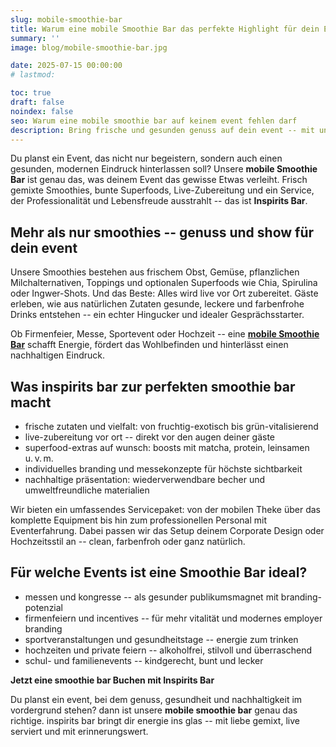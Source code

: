 ```yaml
---
slug: mobile-smoothie-bar
title: Warum eine mobile Smoothie Bar das perfekte Highlight für dein Event ist
summary: ''
image: blog/mobile-smoothie-bar.jpg

date: 2025-07-15 00:00:00
# lastmod: 

toc: true
draft: false
noindex: false
seo: Warum eine mobile smoothie bar auf keinem event fehlen darf
description: Bring frische und gesunden genuss auf dein event -- mit unserer mobile smoothie bar. live-zubereitung, nachhaltigkeit und stil inklusive.
---
```

Du planst ein Event, das nicht nur begeistern, sondern auch einen gesunden, modernen Eindruck hinterlassen soll? Unsere **mobile Smoothie Bar** ist genau das, was deinem Event das gewisse Etwas verleiht. Frisch gemixte Smoothies, bunte Superfoods, Live-Zubereitung und ein Service, der Professionalität und Lebensfreude ausstrahlt -- das ist **Inspirits Bar**.

## Mehr als nur smoothies -- genuss und show für dein event

Unsere Smoothies bestehen aus frischem Obst, Gemüse, pflanzlichen Milchalternativen, Toppings und optionalen Superfoods wie Chia, Spirulina oder Ingwer-Shots. Und das Beste: Alles wird live vor Ort zubereitet. Gäste erleben, wie aus natürlichen Zutaten gesunde, leckere und farbenfrohe Drinks entstehen -- ein echter Hingucker und idealer Gesprächsstarter.

Ob Firmenfeier, Messe, Sportevent oder Hochzeit -- eine [**mobile Smoothie Bar**](/service/smoothies/) schafft Energie, fördert das Wohlbefinden und hinterlässt einen nachhaltigen Eindruck.

## Was inspirits bar zur perfekten smoothie bar macht

- frische zutaten und vielfalt: von fruchtig-exotisch bis grün-vitalisierend
- live-zubereitung vor ort -- direkt vor den augen deiner gäste
- superfood-extras auf wunsch: boosts mit matcha, protein, leinsamen u. v. m.
- individuelles branding und messekonzepte für höchste sichtbarkeit
- nachhaltige präsentation: wiederverwendbare becher und umweltfreundliche materialien

Wir bieten ein umfassendes Servicepaket: von der mobilen Theke über das komplette Equipment bis hin zum professionellen Personal mit Eventerfahrung. Dabei passen wir das Setup deinem Corporate Design oder Hochzeitsstil an -- clean, farbenfroh oder ganz natürlich.

## Für welche Events ist eine Smoothie Bar ideal?

- messen und kongresse -- als gesunder publikumsmagnet mit branding-potenzial
- firmenfeiern und incentives -- für mehr vitalität und modernes employer branding
- sportveranstaltungen und gesundheitstage -- energie zum trinken
- hochzeiten und private feiern -- alkoholfrei, stilvoll und überraschend
- schul- und familienevents -- kindgerecht, bunt und lecker

**Jetzt eine smoothie bar Buchen mit Inspirits Bar**

Du planst ein event, bei dem genuss, gesundheit und nachhaltigkeit im vordergrund stehen? dann ist unsere **mobile smoothie bar** genau das richtige. inspirits bar bringt dir energie ins glas -- mit liebe gemixt, live serviert und mit erinnerungswert.
